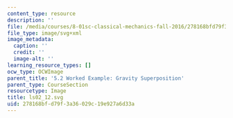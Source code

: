 ```yaml
---
content_type: resource
description: ''
file: /media/courses/8-01sc-classical-mechanics-fall-2016/278168bfd79f3a36029c19e927a6d33a_ls02_12.svg
file_type: image/svg+xml
image_metadata:
  caption: ''
  credit: ''
  image-alt: ''
learning_resource_types: []
ocw_type: OCWImage
parent_title: '5.2 Worked Example: Gravity Superposition'
parent_type: CourseSection
resourcetype: Image
title: ls02_12.svg
uid: 278168bf-d79f-3a36-029c-19e927a6d33a
---
```

